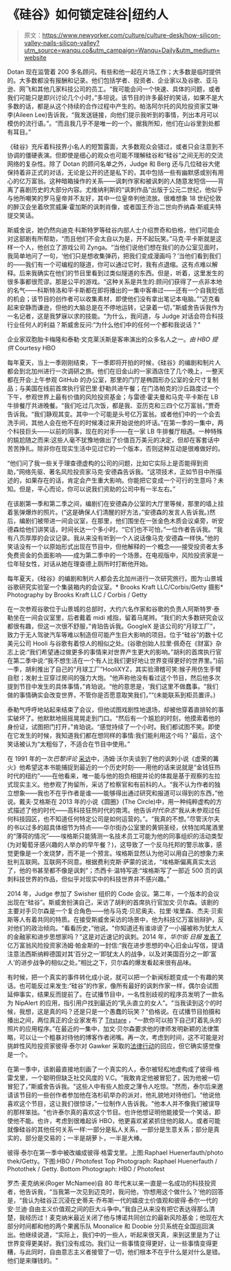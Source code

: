 # 《硅谷》如何锁定硅谷|纽约人

> 原文：<https://www.newyorker.com/culture/culture-desk/how-silicon-valley-nails-silicon-valley?utm_source=wanqu.co&utm_campaign=Wanqu+Daily&utm_medium=website>

Dotan 现在监管着 200 多名顾问。有些和他一起在片场工作；大多数是临时提供的。大多数都没有报酬和记录。他们包括学者、投资者、企业家以及谷歌、亚马逊、网飞和其他几家科技公司的员工。“我可能会问一个快速、具体的问题，或者我们可能只是即兴讨论几个小时，”多坦说。该节目的许多最好的笑话，如果不是大多数的话，都是从这个持续的合作过程中产生的。帕洛阿尔托的风险投资家艾琳·李(Aileen Lee)告诉我，“我发送链接，向他们提示我听到的事情，列出本月可以模仿的流行语。”。“而且我几乎不是唯一的一个。据我所知，他们在山谷里到处都有耳目。”

《硅谷》充斥着科技界小名人的短暂露面，大多数观众会错过，或者只会注意到不协调的僵硬表演。但即使是细心的观众也可能不理解硅谷和“硅谷”之间无形的交流网络的复杂性。除了 Dotan 的顾问名单之外，Judge 和 Berg 还与几位硅谷大佬保持着非正式的对话，无论是公开的还是私下的，其中包括一些有幽默感或别有用心的亿万富翁。这种暗箱操作的关系——讽刺作家和被讽刺的人随意发短信——背离了喜剧历史的大部分内容。尤维纳利斯的“讽刺作品”出版于公元二世纪，他似乎与他所嘲笑的罗马皇帝并不友好，其中一位皇帝判他流放。很难想象 18 世纪伦敦的醉汉会坐着欣赏威廉·霍加斯的讽刺肖像，或者国王乔治二世向乔纳森·斯威夫特提交笑话。

斯威舍说，她仍然向迪克·科斯特罗等硅谷内部人士介绍贾奇和伯格，他们可能会对这部剧有所帮助，“而且他们不会太自以为是，开不起玩笑。”马克·平卡斯就是这样一个人，他创立了游戏公司 Zynga。“当他们说他们想在我们的办公室见面时，我简单地问了一句，‘他们只是想收集弹药，把我们变成漫画吗？’当他们看到我们的——我们有一个可编程的隧道，你可以通过它时，我有点退缩。这有点难以解释。后来我确实在他们的节目里看到过类似隧道的东西。但是，听着，这里发生的很多事都很荒谬。那是公平的游戏。“这种关系是共生的:顾问们获得了一点非本地的名气——科斯特洛和平卡斯都在即将播出的一集中客串过——还有一个自我贬低的机会；该节目的创作者可以收集素材，即使他们没有拿出笔记本电脑。”“迈克看起来安静而谦逊，但他的大脑总是在不停地运转，记录着一切，”斯威舍告诉我作为一名记者，这是我梦寐以求的技能。“为什么，我问道，与 Judge 对话会符合科技行业任何人的利益？斯威舍反问:“为什么他们中的任何一个都和我说话？"

 <inline-embed name="feature-default" attrs="[object Object]" childtypes="image" contenttype="callout:feature-default"> 企业家双胞胎卡梅隆和泰勒·文克莱沃斯是客串演出的众多名人之一。*由 HBO 提供* Courtesy HBO</inline-embed> 

每年夏天，当上一季刚刚结束，下一季即将开拍的时候，《硅谷》的编剧和制片人都会到北加州进行一次调研之旅。他们在旧金山的一家酒店住了几个晚上，一整天都在开会:上午参观 GitHub 的办公室，那里的门厅是椭圆形办公室的全尺寸复制品；与美国在线前首席执行官巴里·舒勒共进午餐；在门洛帕克的沙丘路度过一个下午，参观世界上最有价值的风险投资基金；与雷德·霍夫曼和马克·平卡斯在 LB 牛排餐厅共进晚餐。“我们吃过几次饭，都是我、亚历克和三四个亿万富翁，”贾奇告诉我。“我们静观其变。其中一个可能是头号亿万富翁。或者他们中的一个会去洗手间，其他人会在他不在的时候凑过来开始说他的坏话。”在第一季的一集中，两个科技巨头——以前的同事，现在的对手——在一家 LB 牛排餐厅相遇。一种特殊的尴尬随之而来:这些人毫不犹豫地做出了价值百万美元的决定，但却在客套话中苦苦挣扎。除非你在现实生活中见过它的一个版本，否则这种互动是很难做好的。

“他们问了我一些关于理查德虚构的公司的问题，比如它实际上是否能得到资助，”网络先驱、著名风险投资家马克·安德森告诉我。“这项技术，正如节目中所描述的，如果存在的话，肯定会产生重大影响。你能把它变成一个可行的生意吗？未知。但是，平心而论，你可以说我们资助的公司中有一半左右。”

在该剧第一季和第二季之间，编剧们在安德森办公室的大厅里等候，那里的墙上挂着氢弹爆炸的照片。(“这是确保人们清醒的好方法，”安德森的发言人告诉我。)然后，编剧们被带进一间会议室，在那里，他们围坐在一张金色木质会议桌旁，听安德森给他们讲笑话，时间长达一个多小时。“它们也不可怕，”一位作者告诉我。“我有八页厚厚的会议记录。我从来没有听到一个人说话像马克·安德森一样快。”他的笑话没有一个以原始形式出现在节目中，但他解释的一个概念——接受投资者太多免费资金的负面影响——成为第二季中的一个场景。在电视版中，风险投资家是一位年轻女性，对话从她在理查德上厕所时打断他开始。

 <inline-embed name="feature-default" attrs="[object Object]" childtypes="image" contenttype="callout:feature-default"> 每年夏天，《硅谷》的编剧和制片人都会去北加州进行一次研究旅行。图为:山景城谷歌研究实验室一个集装箱内的会议室。* Brooks Kraft LLC/Corbis/Getty 摄影* Photography by Brooks Kraft LLC / Corbis / Getty</inline-embed> 

在一次参观谷歌位于山景城的总部时，大约六名作家和谷歌的负责人阿斯特罗·泰勒坐在一间会议室里，后者戴着 midi 戒指，留着马尾辫。“我们的大多数研究会议都很有趣，但这一次很不舒服，”肯珀告诉我。GoogleX 是该公司的“月球工厂”，致力于无人驾驶汽车等难以制造但可能产生巨大影响的项目。位于“硅谷”的数十亿美元公司 Hooli 与谷歌有着惊人的相似之处。(谷歌创始人拉里·佩奇在《财富》杂志上说:“我们希望通过做更多的事情来对世界产生更大的影响。”胡利的首席执行官在第二季中说:“我不想生活在一个有人比我们更好地让世界变得更好的世界里。”)前一季，胡利推出了自己的“月球工厂”HooliXYZ，其实验滑稽可笑:猴子用仿生手臂自慰；发射土豆穿过房间的强力大炮。“他声称他没有看过这个节目，然后他多次提到节目中发生的具体事情，”肯珀说。“他的意思是，‘我们这里不做蠢事。“我们做的事情确实会改变世界，不管你是否愿意取笑我们，”“(未能联系到柜员置评。)

泰勒气呼呼地站起来结束了会议，但他试图戏剧性地退场，却被他穿着直排轮的事实破坏了。他默默地摇摇晃晃走到门口。“然后有一个尴尬的时刻，他摸索着他的身份证，试图把门打开，”肯珀说。“感觉持续了一个小时。我们都试图不笑。即使在它发生的时候，我知道我们都在想同样的事情:我们能利用这个吗？”最后，这个笑话被认为“太粗俗了，不适合在节目中使用。”

在 1991 年的一次*巴黎评论* [采访](http://www.theparisreview.org/interviews/2226/the-art-of-fiction-no-123-tom-wolfe)中，汤姆·沃尔夫谈到了他的讽刺小说《虚荣的篝火》他希望这本书能捕捉到最近的一个历史时刻——用他的话来说就是“金钱狂热时代的纽约”——在他看来，唯一能与他的抱负相提并论的体裁是基于观察的左拉式现实主义。他参观了拘留所，采访了检察官和有前科的人。“我不认为作者的独立想象——我也不在乎作者是谁——能够得出通过研究和报道可以得到的东西，”他说。戴夫·艾格斯在 2013 年的小说《圆圈》(The Circle)中，用一种纯粹虚构的方式描述了他的时代——高科技狂热时代的南湾。他告诉*时代杂志*“我从未参观过任何科技园区，也不知道任何特定公司是如何运营的。”。“我真的不想。”尽管沃尔夫的书以过多的超具体细节为特点——华尔街办公室里的黄铜圣经，伏特加鸡尾酒里的“薄荷的情况”——埃格斯只能猜测一名技术员工可能为他的同事组织的活动类型(为对葡萄牙感兴趣的人举办的早午餐？)，这导致了一个反乌托邦的警示故事，感觉更像是一个发烧梦，而不是一个预言。埃格斯显然认为他可以用自己的想象力来批判互联网。互联网不同意。根据费利克斯·萨蒙的说法，“埃格斯偏离真实太远了，他的书甚至都不像是讽刺”；杰西卡·温特写道:“埃格斯写了一部近 500 页的讽刺科技世界的作品，但似乎对现实中的科技世界并不感兴趣。”

2014 年，Judge 参加了 Swisher 组织的 Code 会议。第二年，一个版本的会议出现在“硅谷”。斯威舍扮演自己，采访了胡利的首席执行官加文·贝尔森。该剧的主要对手贝尔森是一个复合角色——他与马克·贝尼奥夫、拉里·埃里森、杰夫·贝索斯等人有着共同的特质。在接受斯威舍采访的场景中，他为科技亿万富翁辩护，反对他们的政治倾向。“看看历史，”他说。"你知道还有谁诽谤了一小撮被称为犹太人的金融家和进步思想家吗？"这是对近速记的讽刺。2014 年，*华尔街* *日报* [发表了](http://www.wsj.com/articles/SB10001424052702304549504579316913982034286)亿万富翁风险投资家汤姆·帕金斯的一封信:“我在进步思想的中心旧金山写信，提请注意法西斯纳粹德国对其‘百分之一’即犹太人的战争，以及对美国百分之一即‘富人’的进步战争的相似之处。”相比之下，贝尔森的爆发看起来很有品味。

有时候，把一个真实的事件转化成小说，就可以把一个新闻标题变成一个有趣的笑话。也可能反过来发生:“硅谷”的作家，像所有最好的讽刺作家一样，偶尔会试图延伸事实，结果反而提前了。在试播节目中，一名性别歧视的程序员发明了一款名为 NipAlert 的应用，指引用户找到最近的“乳头直立的女人”。"当我读到这个的时候，我想，这是真的吗？还是只是一个愚蠢的玩笑？"伯格说。在试播节目拍摄和播出之间，两位真正的企业家发布了 [Titstare](http://www.newyorker.com/tech/elements/the-unfunniest-joke-in-technology) ，“一款你可以拍下自己盯着乳头的照片的应用程序。”在最近的一集中，加文·贝尔森要求他的律师发明新颖的法律策略，可以让一个粗暴对待他的博客作者闭嘴。再一次，考虑到时间，这不可能是对挑衅性风险投资家彼得·泰尔对 Gawker 采取的[法律行动](http://www.newyorker.com/news/news-desk/how-peter-thiels-gawker-battle-could-open-a-war-against-the-press)的回应，但它确实感觉像是一个。

在第一季中，该剧最直接地刻画了一个真实的人，泰尔被轻松地虚构成了彼得·格雷戈里，一个聪明但缺乏社交风度的 V.C。“我敢肯定他被冒犯了，因为他被一切冒犯了，”斯威舍告诉我。"这些人中有些人脸皮之薄令人吃惊。"然而，泰尔后来邀请该节目的一些创作者参加他在洛杉矶举办的派对，他礼貌地对待他们。“他说他喜欢这个节目，这让我们很惊讶，”一位制作人告诉我。"他本人并不像我们被误导的那样笨拙。"也许泰尔真的喜欢这个节目。也许他想证明他能接受一个笑话，即使他不能。也许，考虑到很难起诉 HBO，他更喜欢紧紧抓住他的敌人。或者可能就像硅谷的其他任何关系一样:一部分是私人关系，一部分是生意关系；部分是真实的，部分是交易的；一半是胡萝卜，一半是大棒。

 <inline-embed name="feature-default" attrs="[object Object]" childtypes="image" contenttype="callout:feature-default"> 彼得·泰尔在第一季中被改编成彼得·格雷戈里。上图:Raphael Huenerfauth/photo thek/Getty。下图:HBO / Photofest Top Photograph: Raphael Huenerfauth / Photothek / Getty. Bottom Photograph: HBO / Photofest</inline-embed> 

罗杰·麦克纳米(Roger McNamee)自 80 年代末以来一直是一名成功的科技投资者，他告诉我，“当我第一次见到迈克时，我问他，‘你想用这个做什么？’他的回答是，“我认为硅谷正沉浸在史蒂夫·乔布斯一代的嬉皮士价值观和彼得·泰尔一代的安·兰迪·自由主义价值观之间的巨大斗争中。”我自己从来没有把它表达得那么清楚，我经历过！麦克纳米最近关闭了他与博诺共同创立的最新风险基金；他现在大部分时间都和他的两个果酱乐队 Moonalice 和 Doobie 分贝系统在全国巡回演出。他继续说道，“实际上，我们中的一些人，听起来很天真，来到这里是为了让世界变得更美好。我们没有成功。我们让一些事情变得更好，让一些事情变得更糟，与此同时，自由意志主义者接管了一切，他们根本不在乎什么是对什么是错。他们是来赚钱的。"